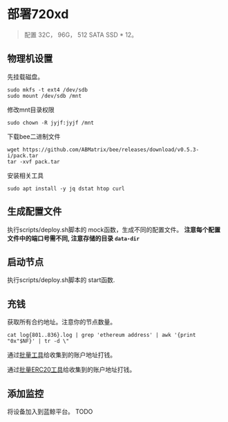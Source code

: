 # 部署720xd
> 配置 32C， 96G， 512 SATA SSD * 12。

## 物理机设置

先挂载磁盘。
```
sudo mkfs -t ext4 /dev/sdb
sudo mount /dev/sdb /mnt
```

修改mnt目录权限
```
sudo chown -R jyjf:jyjf /mnt
```

下载bee二进制文件
```
wget https://github.com/ABMatrix/bee/releases/download/v0.5.3-i/pack.tar
tar -xvf pack.tar
```

安装相关工具
```
sudo apt install -y jq dstat htop curl
```

## 生成配置文件

执行scripts/deploy.sh脚本的 mock函数，生成不同的配置文件。
**注意每个配置文件中的端口号需不同, 注意存储的目录 `data-dir`**

## 启动节点

执行scripts/deploy.sh脚本的 start函数.

## 充钱

获取所有合约地址。注意你的节点数量。
```
cat log{801..836}.log | grep 'ethereum address' | awk '{print "0x"$NF}' | tr -d \"
```
通过[批量工具](https://cointool.catxs.com/eth/ethOneToMore)给收集到的账户地址打钱。

通过[批量ERC20工具](https://multisender.app/)给收集到的账户地址打钱。

## 添加监控

将设备加入到蓝鲸平台。
TODO
